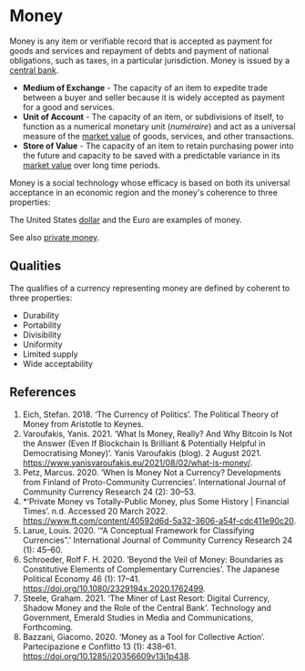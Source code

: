 # Money
Money is any item or verifiable record that is accepted as payment for goods and services and repayment of debts and payment of national obligations, such as taxes, in a particular jurisdiction. Money is issued by a [central bank](central-banks.md). 

* **Medium of Exchange** - The capacity of an item to expedite trade between a buyer and seller because it is widely accepted as payment for a good and services. 
* **Unit of Account** - The capacity of an item, or subdivisions of itself, to function as a numerical monetary unit (*numéraire*) and act as a universal measure of the [market value](market-value.md) of goods, services, and other transactions.
* **Store of Value** - The capacity of an item to retain purchasing power into the future and capacity to be saved with a predictable variance in its [market value](market-value.md) over long time periods.

Money is a social technology whose efficacy is based on both its universal acceptance in an economic region and the money's coherence to three properties:

The United States [dollar](dollar.md) and the Euro are examples of money.

See also [private money](private-money.md).

## Qualities

The qualifies of a currency representing money are defined by coherent to three properties:

* Durability
* Portability
* Divisibility
* Uniformity
* Limited supply
* Wide acceptability

## References
1. Eich, Stefan. 2018. ‘The Currency of Politics’. The Political Theory of Money from Aristotle to Keynes.
1. Varoufakis, Yanis. 2021. ‘What Is Money, Really? And Why Bitcoin Is Not the Answer (Even If Blockchain Is Brilliant & Potentially Helpful in Democratising Money)’. Yanis Varoufakis (blog). 2 August 2021. https://www.yanisvaroufakis.eu/2021/08/02/what-is-money/.
1. Petz, Marcus. 2020. ‘When Is Money Not a Currency? Developments from Finland of Proto-Community Currencies’. International Journal of Community Currency Research 24 (2): 30–53.
1. *‘Private Money vs Totally-Public Money, plus Some History | Financial Times’. n.d. Accessed 20 March 2022. https://www.ft.com/content/40592d6d-5a32-3606-a54f-cdc411e90c20.
1. Larue, Louis. 2020. ‘“A Conceptual Framework for Classifying Currencies”.’ International Journal of Community Currency Research 24 (1): 45–60.
1. Schroeder, Rolf F. H. 2020. ‘Beyond the Veil of Money: Boundaries as Constitutive Elements of Complementary Currencies’. The Japanese Political Economy 46 (1): 17–41. https://doi.org/10.1080/2329194x.2020.1762499.
1. Steele, Graham. 2021. ‘The Miner of Last Resort: Digital Currency, Shadow Money and the Role of the Central Bank’. Technology and Government, Emerald Studies in Media and Communications, Forthcoming.
1. Bazzani, Giacomo. 2020. ‘Money as a Tool for Collective Action’. Partecipazione e Conflitto 13 (1): 438–61. https://doi.org/10.1285/i20356609v13i1p438.